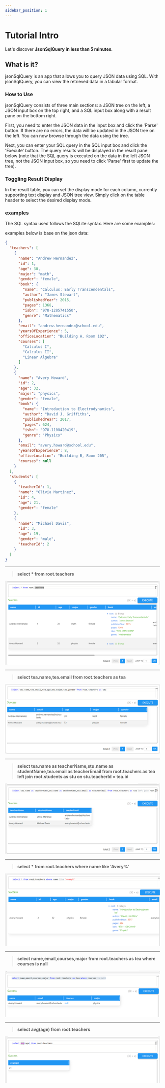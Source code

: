 ```yaml
---
sidebar_position: 1
---
```


# Tutorial Intro

Let's discover **JsonSqlQuery in less than 5 minutes**.

## What is it?

jsonSqlQuery is an app that allows you to query JSON data using SQL. With jsonSqlQuery, you can view the retrieved data in a tabular format.



### How to Use

jsonSqlQuery consists of three main sections: a JSON tree on the left, a JSON input box on the top right, and a SQL input box along with a result pane on the bottom right.

First, you need to enter the JSON data in the input box and click the 'Parse' button. If there are no errors, the data will be updated in the JSON tree on the left. You can now browse through the data using the tree.

Next, you can enter your SQL query in the SQL input box and click the 'Execute' button. The query results will be displayed in the result pane below (note that the SQL query is executed on the data in the left JSON tree, not the JSON input box, so you need to click 'Parse' first to update the tree).



### Toggling Result Display

In the result table, you can set the display mode for each column, currently supporting text display and JSON tree view. Simply click on the table header to select the desired display mode.


### examples
The SQL syntax used follows the SQLite syntax. Here are some examples:

examples below is base on the json data:

```json
{
  "teachers": [
    {
      "name": "Andrew Hernandez",
      "id": 1,
      "age": 30,
      "major": "math",
      "gender": "female",
      "book": {
        "name": "Calculus: Early Transcendentals",
        "author": "James Stewart",
        "publishedYear": 2015,
        "pages": 1368,
        "isbn": "978-1285741550",
        "genre": "Mathematics"
      },
      "email": "andrew.hernandez@school.edu",
      "yearsOfExperience": 5,
      "officeLocation": "Building A, Room 102",
      "courses": [
        "Calculus I",
        "Calculus II",
        "Linear Algebra"
      ]
    },
    {
      "name": "Avery Howard",
      "id": 2,
      "age": 32,
      "major": "physics",
      "gender": "female",
      "book": {
        "name": "Introduction to Electrodynamics",
        "author": "David J. Griffiths",
        "publishedYear": 2017,
        "pages": 624,
        "isbn": "978-1108420419",
        "genre": "Physics"
      },
      "email": "avery.howard@school.edu",
      "yearsOfExperience": 8,
      "officeLocation": "Building B, Room 205",
      "courses": null
    }
  ],
  "students": [
    {
      "teacherId": 1,
      "name": "Olivia Martinez",
      "id": 4,
      "age": 21,
      "gender": "female"
    },
    {
      "name": "Michael Davis",
      "id": 3,
      "age": 19,
      "gender": "male",
      "teacherId": 2
    }
  ]
}
```
***
> **select * from root.teachers**

![example1](../static/img/example1.png)

***

> **select tea.name,tea.email from root.teachers as tea**

![example2](../static/img/example2.png)

***

> **select tea.name as teacherName,stu.name as studentName,tea.email as teacherEmail from root.teachers as tea left join root.students as stu on stu.teacherId = tea.id**

![example3](../static/img/example3.png)

***

> **select * from root.teachers where name like 'Avery%'**

![example4](../static/img/example4.png)

***

> **select name,email,courses,major from root.teachers as tea where courses is null**

![example5](../static/img/example5.png)

***

> **select avg(age) from root.teachers**

![example6](../static/img/example6.png)




